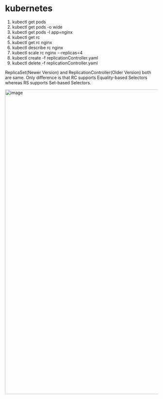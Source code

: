 # kubernetes

1. kubectl get pods
2. kubectl get pods -o wide
3. kubectl get pods -l app=nginx
4. kubectl get rc
5. kubectl get rc nginx
6. kubectl describe rc nginx
7. kubectl scale rc nginx --replicas=4
8. kubectl create -f replicationController.yaml
9. kubectl delete -f replicationController.yaml

ReplicaSet(Newer Version) and ReplicationController(Older Version) both are same. Only difference is that RC supports Equality-based Selectors whereas RS supports Set-based Selectors.


<img width="1007" alt="image" src="https://user-images.githubusercontent.com/19406666/159110609-3ee0006e-efc4-4d1c-a373-c31dc92a3ea0.png">
